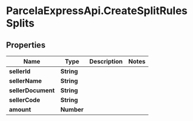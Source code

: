 # ParcelaExpressApi.CreateSplitRulesSplits

## Properties
Name | Type | Description | Notes
------------ | ------------- | ------------- | -------------
**sellerId** | **String** |  | 
**sellerName** | **String** |  | 
**sellerDocument** | **String** |  | 
**sellerCode** | **String** |  | 
**amount** | **Number** |  | 
